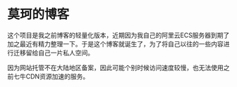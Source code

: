 # 莫珂的博客

这个项目是我之前博客的轻量化版本，近期因为我自己的阿里云ECS服务器到期了加之最近有精力整理一下。于是这个博客就诞生了，为了将自己以往的一些内容进行迁移留给自己一片私人空间。

因为网站托管不在大陆地区备案，因此可能个别时候访问速度较慢，也无法使用之前七牛CDN资源加速的服务。
